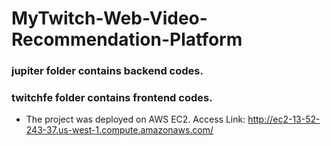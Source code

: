 # MyTwitch-Web-Video-Recommendation-Platform
### jupiter folder contains backend codes.
### twitchfe folder contains frontend codes.
- The project was deployed on AWS EC2. Access Link: http://ec2-13-52-243-37.us-west-1.compute.amazonaws.com/
